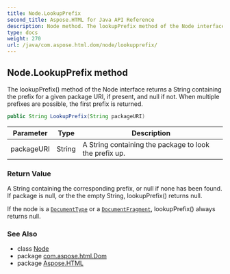 ```yaml
---
title: Node.LookupPrefix
second_title: Aspose.HTML for Java API Reference
description: Node method. The lookupPrefix method of the Node interface returns a String containing the prefix for a given package URI if present and null if not. When multiple prefixes are possible the first prefix is returned
type: docs
weight: 270
url: /java/com.aspose.html.dom/node/lookupprefix/
---
```

## Node.LookupPrefix method

The lookupPrefix() method of the Node interface returns a String containing the prefix for a given package URI, if present, and null if not. When multiple prefixes are possible, the first prefix is returned.

```java
public String LookupPrefix(String packageURI)
```

| Parameter | Type | Description |
| --- | --- | --- |
| packageURI | String | A String containing the package to look the prefix up. |

### Return Value

A String containing the corresponding prefix, or null if none has been found. If package is null, or the the empty String, lookupPrefix() returns null.

If the node is a [`DocumentType`](../../documenttype/) or a [`DocumentFragment`](../../documentfragment/), lookupPrefix() always returns null.

### See Also

* class [Node](../)
* package [com.aspose.html.Dom](../../node/)
* package [Aspose.HTML](../../../)
